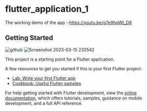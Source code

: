 # flutter_application_1

The working demo of the app :-https://youtu.be/g7e9hqWt_O8

## Getting Started

![github](https://user-images.githubusercontent.com/84454648/225718380-5b478949-b7b0-4bfb-b6ea-886baa7b5f41.png)
![Screenshot 2023-03-15 232542](https://user-images.githubusercontent.com/84454648/225718526-2b52ee55-4127-4fed-a80c-d177ddf075ab.png)


This project is a starting point for a Flutter application.

A few resources to get you started if this is your first Flutter project:

- [Lab: Write your first Flutter app](https://docs.flutter.dev/get-started/codelab)
- [Cookbook: Useful Flutter samples](https://docs.flutter.dev/cookbook)

For help getting started with Flutter development, view the
[online documentation](https://docs.flutter.dev/), which offers tutorials,
samples, guidance on mobile development, and a full API reference.
